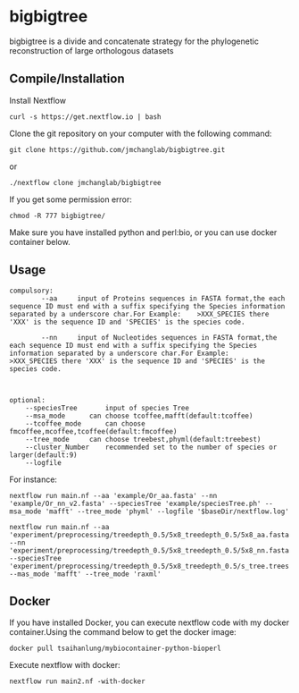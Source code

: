# bigbigtree

bigbigtree is a  divide and concatenate strategy for the phylogenetic reconstruction of large orthologous datasets




Compile/Installation 
--------------------

Install Nextflow

	curl -s https://get.nextflow.io | bash

Clone the git repository on your computer with the following command: 

	git clone https://github.com/jmchanglab/bigbigtree.git
    
or

	./nextflow clone jmchanglab/bigbigtree

If you get some permission error:

	chmod -R 777 bigbigtree/


Make sure you have installed python and perl:bio, or you can use docker container below.




Usage 
--------------------

	
	
	compulsory:  
        	--aa	 input of Proteins sequences in FASTA format,the each sequence ID must end with a suffix specifying the Species information separated by a underscore char.For Example:    >XXX_SPECIES there 'XXX' is the sequence ID and 'SPECIES' is the species code.
		
        	--nn 	 input of Nucleotides sequences in FASTA format,the each sequence ID must end with a suffix specifying the Species information separated by a underscore char.For Example:    >XXX_SPECIES there 'XXX' is the sequence ID and 'SPECIES' is the species code.
		
		
		
	optional:	
		--speciesTree		input of species Tree
		--msa_mode		can choose tcoffee,mafft(default:tcoffee)
		--tcoffee_mode		can choose fmcoffee,mcoffee,tcoffee(default:fmcoffee)
		--tree_mode		can choose treebest,phyml(default:treebest)
		--cluster_Number	recommended set to the number of species or larger(default:9)
		--logfile 	
	
        	
For instance:

	nextflow run main.nf --aa 'example/Or_aa.fasta' --nn 'example/Or_nn_v2.fasta' --speciesTree 'example/speciesTree.ph' --msa_mode 'mafft' --tree_mode 'phyml' --logfile '$baseDir/nextflow.log'

	nextflow run main.nf --aa 'experiment/preprocessing/treedepth_0.5/5x8_treedepth_0.5/5x8_aa.fasta' --nn 'experiment/preprocessing/treedepth_0.5/5x8_treedepth_0.5/5x8_nn.fasta' --speciesTree 'experiment/preprocessing/treedepth_0.5/5x8_treedepth_0.5/s_tree.trees' --mas_mode 'mafft' --tree_mode 'raxml'

Docker 
--------------------
If you have installed Docker, you can execute nextflow code with my docker container.Using the command below to get the docker image: 

	docker pull tsaihanlung/mybiocontainer-python-bioperl

Execute nextflow with docker:

	nextflow run main2.nf -with-docker
